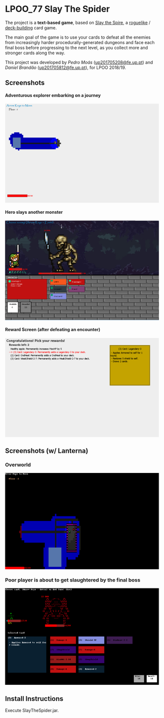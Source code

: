 # LPOO_77 Slay The Spider

The project is a **text-based game**, based on [Slay the Spire](https://en.wikipedia.org/wiki/Slay_the_Spire), a [roguelike](https://en.wikipedia.org/wiki/Roguelike) / [deck-building](https://en.wikipedia.org/wiki/Deck-building_game) card game.

The main goal of the game is to use your cards to defeat all the enemies from increasingly harder procedurally-generated dungeons and face each final boss before progressing to the next level, as you collect more and stronger cards along the way. 

This project was developed by *Pedro Moás* (up201705208@fe.up.pt) and *Daniel Brandão* (up201705812@fe.up.pt), for LPOO 2018/19.

## Screenshots

#### Adventurous explorer embarking on a journey

![](docs/screenshots/journey2.png)

#### Hero slays another monster

![](docs/screenshots/victory.png)

#### Reward Screen (after defeating an encounter)

![](docs/screenshots/rewardscreen2.png)

## Screenshots (w/ Lanterna)

### Overworld

![](docs/screenshots/journey.png)

### Poor player is about to get slaughtered by the final boss

![](docs/screenshots/rip.png)

## Install Instructions

Execute SlayTheSpider.jar.
